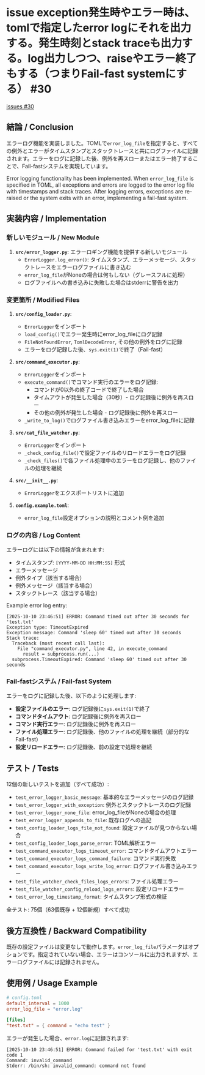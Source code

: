 # issue exception発生時やエラー時は、tomlで指定したerror logにそれを出力する。発生時刻とstack traceも出力する。log出力しつつ、raiseやエラー終了もする（つまりFail-fast systemにする） #30
[issues #30](https://github.com/cat2151/cat-file-watcher/issues/30)

## 結論 / Conclusion

エラーログ機能を実装しました。TOMLで`error_log_file`を指定すると、すべての例外とエラーがタイムスタンプとスタックトレースと共にログファイルに記録されます。エラーをログに記録した後、例外を再スローまたはエラー終了することで、Fail-fastシステムを実現しています。

Error logging functionality has been implemented. When `error_log_file` is specified in TOML, all exceptions and errors are logged to the error log file with timestamps and stack traces. After logging errors, exceptions are re-raised or the system exits with an error, implementing a fail-fast system.

## 実装内容 / Implementation

### 新しいモジュール / New Module

1. **`src/error_logger.py`**: エラーロギング機能を提供する新しいモジュール
   - `ErrorLogger.log_error()`: タイムスタンプ、エラーメッセージ、スタックトレースをエラーログファイルに書き込む
   - `error_log_file`がNoneの場合は何もしない（グレースフルに処理）
   - ログファイルへの書き込みに失敗した場合はstderrに警告を出力

### 変更箇所 / Modified Files

1. **`src/config_loader.py`**:
   - `ErrorLogger`をインポート
   - `load_config()`でエラー発生時にerror_log_fileにログ記録
   - `FileNotFoundError`, `TomlDecodeError`, その他の例外をログに記録
   - エラーをログ記録した後、`sys.exit(1)`で終了（Fail-fast）

2. **`src/command_executor.py`**:
   - `ErrorLogger`をインポート
   - `execute_command()`でコマンド実行のエラーをログ記録:
     - コマンドが0以外の終了コードで終了した場合
     - タイムアウトが発生した場合（30秒）- ログ記録後に例外を再スロー
     - その他の例外が発生した場合 - ログ記録後に例外を再スロー
   - `_write_to_log()`でログファイル書き込みエラーをerror_log_fileに記録

3. **`src/cat_file_watcher.py`**:
   - `ErrorLogger`をインポート
   - `_check_config_file()`で設定ファイルのリロードエラーをログ記録
   - `_check_files()`で各ファイル処理中のエラーをログ記録し、他のファイルの処理を継続

4. **`src/__init__.py`**:
   - `ErrorLogger`をエクスポートリストに追加

5. **`config.example.toml`**:
   - `error_log_file`設定オプションの説明とコメント例を追加

### ログの内容 / Log Content

エラーログには以下の情報が含まれます:
- タイムスタンプ: `[YYYY-MM-DD HH:MM:SS]` 形式
- エラーメッセージ
- 例外タイプ（該当する場合）
- 例外メッセージ（該当する場合）
- スタックトレース（該当する場合）

Example error log entry:
```
[2025-10-10 23:46:51] ERROR: Command timed out after 30 seconds for 'test.txt'
Exception type: TimeoutExpired
Exception message: Command 'sleep 60' timed out after 30 seconds
Stack trace:
  Traceback (most recent call last):
    File "command_executor.py", line 42, in execute_command
      result = subprocess.run(...)
  subprocess.TimeoutExpired: Command 'sleep 60' timed out after 30 seconds

```

### Fail-fastシステム / Fail-fast System

エラーをログに記録した後、以下のように処理します:
- **設定ファイルのエラー**: ログ記録後に`sys.exit(1)`で終了
- **コマンドタイムアウト**: ログ記録後に例外を再スロー
- **コマンド実行エラー**: ログ記録後に例外を再スロー
- **ファイル処理エラー**: ログ記録後、他のファイルの処理を継続（部分的なFail-fast）
- **設定リロードエラー**: ログ記録後、前の設定で処理を継続

## テスト / Tests

12個の新しいテストを追加（すべて成功）:
- `test_error_logger_basic_message`: 基本的なエラーメッセージのログ記録
- `test_error_logger_with_exception`: 例外とスタックトレースのログ記録
- `test_error_logger_none_file`: error_log_fileがNoneの場合の処理
- `test_error_logger_appends_to_file`: 既存ログへの追記
- `test_config_loader_logs_file_not_found`: 設定ファイルが見つからない場合
- `test_config_loader_logs_parse_error`: TOML解析エラー
- `test_command_executor_logs_timeout_error`: コマンドタイムアウトエラー
- `test_command_executor_logs_command_failure`: コマンド実行失敗
- `test_command_executor_logs_write_log_error`: ログファイル書き込みエラー
- `test_file_watcher_check_files_logs_errors`: ファイル処理エラー
- `test_file_watcher_config_reload_logs_errors`: 設定リロードエラー
- `test_error_log_timestamp_format`: タイムスタンプ形式の検証

全テスト: 75個（63個既存 + 12個新規）すべて成功

## 後方互換性 / Backward Compatibility

既存の設定ファイルは変更なしで動作します。`error_log_file`パラメータはオプションです。指定されていない場合、エラーはコンソールに出力されますが、エラーログファイルには記録されません。

## 使用例 / Usage Example

```toml
# config.toml
default_interval = 1000
error_log_file = "error.log"

[files]
"test.txt" = { command = "echo test" }
```

エラーが発生した場合、`error.log`に記録されます:
```
[2025-10-10 23:46:51] ERROR: Command failed for 'test.txt' with exit code 1
Command: invalid_command
Stderr: /bin/sh: invalid_command: command not found

```


